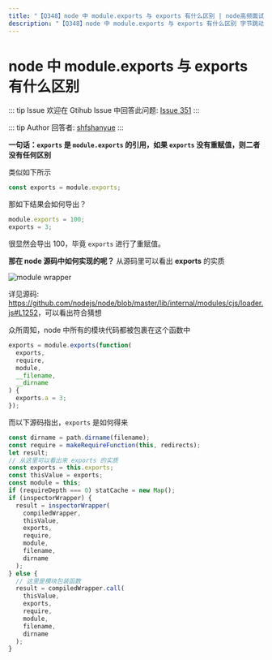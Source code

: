 ```yaml
---
title: "【Q348】node 中 module.exports 与 exports 有什么区别 | node高频面试题"
description: "【Q348】node 中 module.exports 与 exports 有什么区别 字节跳动面试题、阿里腾讯面试题、美团小米面试题。"
---
```


# node 中 module.exports 与 exports 有什么区别

::: tip Issue
欢迎在 Gtihub Issue 中回答此问题: [Issue 351](https://github.com/shfshanyue/Daily-Question/issues/351)
:::

::: tip Author
回答者: [shfshanyue](https://github.com/shfshanyue)
:::

**一句话：`exports` 是 `module.exports` 的引用，如果 `exports` 没有重赋值，则二者没有任何区别**

类似如下所示

```js
const exports = module.exports;
```

那如下结果会如何导出？

```js
module.exports = 100;
exports = 3;
```

很显然会导出 100，毕竟 `exports` 进行了重赋值。

**那在 node 源码中如何实现的呢？** 从源码里可以看出 **exports** 的实质

![module wrapper](https://shanyue.tech/assets/img/module-wrapper.70557e4e.png)

详见源码: <https://github.com/nodejs/node/blob/master/lib/internal/modules/cjs/loader.js#L1252>，可以看出符合猜想

众所周知，node 中所有的模块代码都被包裹在这个函数中

```js
exports = module.exports(function(
  exports,
  require,
  module,
  __filename,
  __dirname
) {
  exports.a = 3;
});
```

而以下源码指出，`exports` 是如何得来

```js
const dirname = path.dirname(filename);
const require = makeRequireFunction(this, redirects);
let result;
// 从这里可以看出来 exports 的实质
const exports = this.exports;
const thisValue = exports;
const module = this;
if (requireDepth === 0) statCache = new Map();
if (inspectorWrapper) {
  result = inspectorWrapper(
    compiledWrapper,
    thisValue,
    exports,
    require,
    module,
    filename,
    dirname
  );
} else {
  // 这里是模块包装函数
  result = compiledWrapper.call(
    thisValue,
    exports,
    require,
    module,
    filename,
    dirname
  );
}
```

